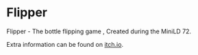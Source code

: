 # Flipper #
Flipper - The bottle flipping game , Created during the MiniLD 72.

Extra information can be found on [itch.io](http:\\DirtyAxe.itch.io/flipper).
